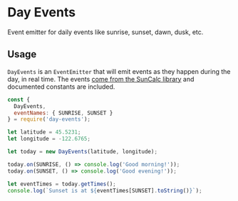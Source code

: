 Day Events
==========

Event emitter for daily events like sunrise, sunset, dawn, dusk, etc.

Usage
-----

`DayEvents` is an `EventEmitter` that will emit events as they happen during the day, in real time. The events [come from the SunCalc library](https://github.com/mourner/suncalc#sunlight-times) and documented constants are included.

```js
const {
  DayEvents,
  eventNames: { SUNRISE, SUNSET }
} = require('day-events');

let latitude = 45.5231;
let longitude = -122.6765;

let today = new DayEvents(latitude, longitude);

today.on(SUNRISE, () => console.log('Good morning!'));
today.on(SUNSET, () => console.log('Good evening!'));

let eventTimes = today.getTimes();
console.log(`Sunset is at ${eventTimes[SUNSET].toString()}`);
```
